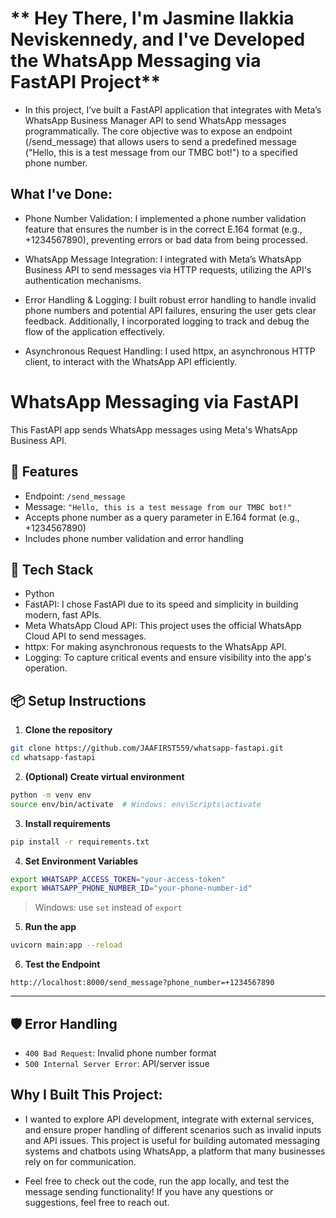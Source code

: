# ** Hey There, I'm Jasmine Ilakkia Neviskennedy, and I've Developed the WhatsApp Messaging via FastAPI Project**
- In this project, I’ve built a FastAPI application that integrates with Meta’s WhatsApp Business Manager API to send WhatsApp messages programmatically. The core objective was to expose an endpoint (/send_message) that allows users to send a predefined message ("Hello, this is a test message from our TMBC bot!") to a specified phone number.
## What I've Done:
- Phone Number Validation: I implemented a phone number validation feature that ensures the number is in the correct E.164 format (e.g., +1234567890), preventing errors or bad data from being processed.

- WhatsApp Message Integration: I integrated with Meta’s WhatsApp Business API to send messages via HTTP requests, utilizing the API's authentication mechanisms.

- Error Handling & Logging: I built robust error handling to handle invalid phone numbers and potential API failures, ensuring the user gets clear feedback. Additionally, I incorporated logging to track and debug the flow of the application effectively.

- Asynchronous Request Handling: I used httpx, an asynchronous HTTP client, to interact with the WhatsApp API efficiently.

# WhatsApp Messaging via FastAPI

This FastAPI app sends WhatsApp messages using Meta's WhatsApp Business API.

## 🚀 Features

- Endpoint: `/send_message`
- Message: `"Hello, this is a test message from our TMBC bot!"`
- Accepts phone number as a query parameter in E.164 format (e.g., +1234567890)
- Includes phone number validation and error handling

## 🧰 Tech Stack

- Python
- FastAPI: I chose FastAPI due to its speed and simplicity in building modern, fast APIs.
- Meta WhatsApp Cloud API: This project uses the official WhatsApp Cloud API to send messages.
- httpx: For making asynchronous requests to the WhatsApp API.
- Logging: To capture critical events and ensure visibility into the app's operation.

## 📦 Setup Instructions

1. **Clone the repository**

```bash
git clone https://github.com/JAAFIRST559/whatsapp-fastapi.git
cd whatsapp-fastapi
```

2. **(Optional) Create virtual environment**

```bash
python -m venv env
source env/bin/activate  # Windows: env\Scripts\activate
```

3. **Install requirements**

```bash
pip install -r requirements.txt
```

4. **Set Environment Variables**

```bash
export WHATSAPP_ACCESS_TOKEN="your-access-token"
export WHATSAPP_PHONE_NUMBER_ID="your-phone-number-id"
```

> Windows: use `set` instead of `export`

5. **Run the app**

```bash
uvicorn main:app --reload
```

6. **Test the Endpoint**

```
http://localhost:8000/send_message?phone_number=+1234567890
```

---

## 🛡️ Error Handling

- `400 Bad Request`: Invalid phone number format
- `500 Internal Server Error`: API/server issue

## Why I Built This Project:
- I wanted to explore API development, integrate with external services, and ensure proper handling of different scenarios such as invalid inputs and API issues. This project is useful for building automated messaging systems and chatbots using WhatsApp, a platform that many businesses rely on for communication.

- Feel free to check out the code, run the app locally, and test the message sending functionality! If you have any questions or suggestions, feel free to reach out.

